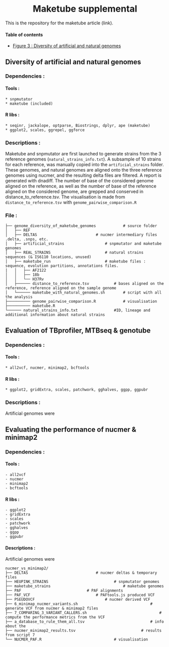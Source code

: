 <h1 align="center"> Maketube supplemental </h1>

This is the repository for the maketube article (link).

#### Table of contents

<!--ts-->
-  [Figure 3 : Diversity of artificial and natural genomes](#genome_diversity_tag)


## <a name="genome_diversity_tag"></a> Diversity of artificial and natural genomes

### Dependencies :

#### Tools :
	* snpmutator
	* maketube (included)

#### R libs :
	* seqinr, jackalope, optparse, Biostrings, dplyr, ape (maketube)
	* ggplot2, scales, ggrepel, ggforce

### Descriptions :

<p align="justify">

Maketube and snpmutator are first launched to generate strains from the 3 reference genomes (`natural_strains_info.txt`).
A subsample of 10 strains for each reference, was manually copied into the `artificial_strains` folder.
These genomes, and natural genomes are aligned onto the three reference genomes using nucmer, and the resulting delta files are filtered. A report is generated with dnadiff.
The number of base of the considered genome aligned on the reference, as well as the number of base of the reference aligned on the considered genome, are grepped and conserved in distance_to_reference.tsv.
The visualisation is made from `distance_to_reference.tsv` with `genome_pairwise_comparison.R`
</p>

### File :
```
├── genome_diversity_of_maketube_genomes			# source folder
│   ├── REF
│   ├── DELTAS							# nucmer intermediary files .delta, .snps, etc.
│   ├── artificial_strains					# snpmutator and maketube genomes
│   ├── REAL_STRAINS						# natural strains sequences (& IS6110 locations, unused)
│   ├── maketube_run						# maketube files : sequence, evolution partitions, annotations files. 
|   │   ├── AF2122
│   │   ├── 18b
│   │   └── H37Rv
│   ├────── distance_to_reference.tsv			# bases aligned on the reference, reference aligned on the sample genome
│   └────── maketube_with_natural_genomes.sh		# script with all the analysis
├────────── genome_pairwise_comparison.R			# visualisation
├────────── maketube.R
└────── natural_strains_info.txt				#ID, lineage and additional information about natural strains
```
## <a name="nucmer_minimap2"></a> Evaluation of TBprofiler, MTBseq & genotube
### Dependencies :

#### Tools : 
	* all2vcf, nucmer, minimap2, bcftools

#### R libs :
	* ggplot2, gridExtra, scales, patchwork, gghalves, ggpp, ggpubr

### Descriptions :

<p align="justify">
Artificial genomes were 
</p>




## <a name="nucmer_minimap2"></a> Evaluating the performance of nucmer & minimap2
### Dependencies :

#### Tools : 
	- all2vcf
	- nucmer
	- minimap2
	- bcftools

#### R libs :
	- ggplot2
	- gridExtra
	- scales
	- patchwork
	- gghalves
	- ggpp
	- ggpubr

#### Descriptions :

<p align="justify">

Artificial genomes were 
</p>

```
nucmer_vs_minimap2/
├── DELTAS								# nucmer deltas & temporary files
├── HEUPINK_STRAINS								# snpmutator genomes
├── maketube_strains								# maketube genomes
├── PAF								# PAF alignments
├── PAF_VCF								# PAFtools.js produced VCF
├── PSEUDOVCF								# nucmer derived VCF
├── 6_minimap_nucmer_variants.sh								# generate VCF from nucmer & minimap2 files
├── 7_COMPARING_3_VARIANT_CALLERS.sh								# compute the performance metrics from the VCF
├── a_database_to_rule_them_all.tsv								# info about the 
├── nucmer_minimap2_results.tsv								# results from script 7
└── NUCMER_PAF.R								# visualisation
```
